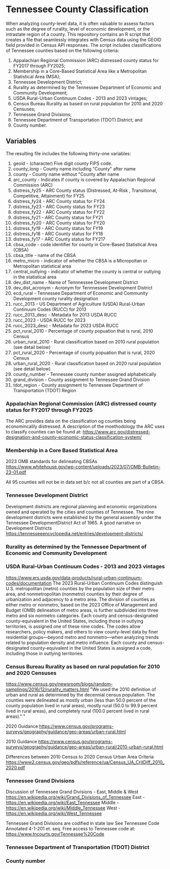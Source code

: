 # Tennessee County Classification

When analyzing county-level data, it is often valuable to assess factors such as the degree of rurality, level of economic development, or the intrastate region of a county. This repository contains an R script that creates a file that seamlessly integrates with Census data using the GEOID field provided in Census API responses. The script includes classifications of Tennessee counties based on the following criteria:

1. Appalachian Regional Commission (ARC) distressed county status for FY2017 through FY2025;
2. Membership in a Core-Based Statistical Area like a Metropolitan Statistical Area (MSA);
3. Tennessee Development District;
4. Rurality as determined by the Tennessee Department of Economic and Community Development;
5. USDA Rural-Urban Continuum Codes - 2013 and 2023 vintages;
6. Census Bureau Rurality as based on rural population for 2010 and 2020 Censuses;
7. Tennessee Grand Divisions;
8. Tennessee Department of Transportation (TDOT) District; and 
9. County number.

## Variables
The resulting file includes the following thirty-one variables:
1. geoid - (character) Five digit county FIPS code. 
2. county_long - County name including "County" after name
3. county - County name without "County after name
4. arc_county - Indicates if county is covered by Appalachian Regional Commission (ARC)      
5. distress_fy25 - ARC County status (Distressed, At-Risk , Transitional, Competitive, Attainment) for FY25
6. distress_fy24 - ARC County status for FY24
7. distress_fy23 - ARC County status for FY23
8. distress_fy22 - ARC County status for FY22   
9. distress_fy21 - ARC County status for FY21
10. distress_fy20 - ARC County status for FY20
11. distress_fy19 - ARC County status for FY19
12. distress_fy18 - ARC County status for FY18   
13. distress_fy17 - ARC County status for FY217
14. cbsa_code - code identifier for county in Core-Based Statistical Area (CBSA)
15. cbsa_title - name of the CBSA
16. metro_micro - indicator of whether the CBSA is a Micropoitan or Metropolitan statistical area    
17. central_outlying - indicator of whether the county is central or outlying in the statistical area
18. dev_dist_name - Name of Tennnessee Development District
19. dev_dist_acronym - Acronym for Tennnessee Development District
20. ecd_rural - Tennessee Department of Economic and Community Development county rurality designation      
21. rucc_2013 - US Department of Agriculture (USDA) Rural-Urban Continuum Codes (RUCC) for 2013        
22. rucc_2013_desc - Metadata for 2013 USDA RUCC
23. rucc_2023 - USDA RUCC for 2023
24. rucc_2023_desc - Metadata for 2023 USDA RUCC  
25. pct_rural_2010 - Percentage of county popuation that is rural, 2010 Census
26. urban_rural_2010 - Rural classification based on 2010 rural population (see detail below)
27. pct_rural_2020 - Percentage of county popuation that is rural, 2020 Census
28. urban_rural_2020 - Rural classification based on 2020 rural population (see detail below)
29. county_number - Tennessee county number assigned alphabetically
30. grand_division  - County assignment to Tennessee Grand Division 
31. tdot_region - County assignment to Tennessee Department of Transportation (TDOT) Region

### Appalachian Regional Commission (ARC) distressed county status for FY2017 through FY2025
The ARC provides data on the classification og counties being economincalily distressed. A description of the moethodology the ARC uses to classify counties can be found at: 
https://www.arc.gov/distressed-designation-and-county-economic-status-classification-system/

### Membership in a Core Based Statistical Area

2023 OMB standards for delineating CBSAs
https://www.whitehouse.gov/wp-content/uploads/2023/07/OMB-Bulletin-23-01.pdf

All 95 counties will not be in data set b/c not all counties are part of a CBSA. 

###  Tennessee Development District
Development districts are regional planning and economic organizations owned and operated by the cities and counties of Tennessee. The nine development districts were established by the general assembly under the Tennessee DevelopmentDistrict Act of 1965.
A good narrative on Development Districts
 https://tennesseeencyclopedia.net/entries/development-districts/

### Rurality as determined by the Tennessee Department of Economic and Community Development


### USDA Rural-Urban Continuum Codes - 2013 and 2023 vintages

https://www.ers.usda.gov/data-products/rural-urban-continuum-codes/documentation
The 2023 Rural-Urban Continuum Codes distinguish U.S. metropolitan (metro) counties by the population size of their metro area, and nonmetropolitan (nonmetro) counties by their degree of urbanization and adjacency to a metro area. The division of counties as either metro or nonmetro, based on the 2023 Office of Management and Budget (OMB) delineation of metro areas, is further subdivided into three metro and six nonmetro categories. Each county and census-designated county-equivalent in the United States, including those in outlying territories, is assigned one of these nine codes. The codes allow researchers, policy makers, and others to view county-level data by finer residential groups—beyond metro and nonmetro—when analyzing trends related to population density and metro influence.
Each county and census-designated county-equivalent in the United States is assigned a code, including those in outlying territories.


### Census Bureau Rurality as based on rural population for 2010 and 2020 Censuses
 https://www.census.gov/newsroom/blogs/random-samplings/2016/12/rurality_matters.html
 "We used the 2010 definition of urban and rural as determined by the decennial
 census population. The counties were delineated as mostly urban (less than 
 50.0 percent of the county population lived in rural areas), mostly rural 
 (50.0 to 99.9 percent lived in rural areas), and completely rural (100.0 percent
 lived in rural areas)." "

 2020 Guidance
 https://www.census.gov/programs-surveys/geography/guidance/geo-areas/urban-rural.html

 2010 Guidance
 https://www.census.gov/programs-surveys/geography/guidance/geo-areas/urban-rural/2010-urban-rural.html

 Differences between  2010 Census to 2020 Census Urban Area Criteria
 https://www2.census.gov/geo/pdfs/reference/ua/Census_UA_CritDiff_2010_2020.pdf

### Tennessee Grand Divisions
 Discussion of Tennessee Grand Divisions - East, Middle & West
 https://en.wikipedia.org/wiki/Grand_Divisions_of_Tennessee
 East - https://en.wikipedia.org/wiki/East_Tennessee
 Middle - https://en.wikipedia.org/wiki/Middle_Tennessee
 West - https://en.wikipedia.org/wiki/West_Tennessee

 Tennessee Grand Divisions are codified in state law
 See Tennessee Code Annotated 4-1-201 et. seq.
 Free access to Tennessee code at:
 https://www.tncourts.gov/Tennessee%20Code

### Tennessee Department of Transportation (TDOT) District

### County number

